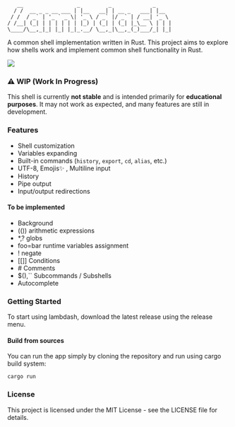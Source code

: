 ```
   __                 _         _             _     
  / /  __ _ _ __ ___ | |__   __| | __ _   ___| |__
 / /  / _` | '_ ` _ \| '_ \ / _` |/ _` | / __| '_ \
/ /__| (_| | | | | | | |_) | (_| | (_| |_\__ \ | | |
\____/\__,_|_| |_| |_|_.__/ \__,_|\__,_(_)___/_| |_|
```

A common shell implementation written in Rust.
This project aims to explore how shells work and implement common shell functionality in Rust.

![](https://github.com/stalker2106/lambdash/media/demo.gif)

### ⚠️ **WIP (Work In Progress)**

This shell is currently **not stable** and is intended primarily for **educational purposes**. It may not work as expected, and many features are still in development.

### Features

- Shell customization
- Variables expanding
- Built-in commands (`history`, `export`, `cd`, `alias`, etc.)
- UTF-8, Emojis✨ , Multiline input
- History
- Pipe output
- Input/output redirections

#### To be implemented

- Background
- (()) arithmetic expressions
- *,? globs
- foo=bar runtime variables assignment
- ! negate
- [[]] Conditions
- \# Comments
- $(),`` Subcommands / Subshells
- Autocomplete


### Getting Started

To start using lambdash, download the latest release using the release menu.

#### Build from sources

You can run the app simply by cloning the repository and run using cargo build system:

    cargo run

### License

This project is licensed under the MIT License - see the LICENSE file for details.